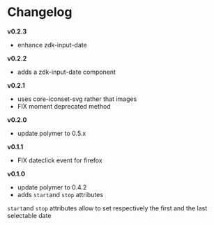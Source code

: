 
# Changelog

__v0.2.3__

  - enhance zdk-input-date

__v0.2.2__

  - adds a zdk-input-date component

__v0.2.1__

  - uses core-iconset-svg rather that images
  - FIX moment deprecated method

__v0.2.0__

  - update polymer to 0.5.x

__v0.1.1__

  - FIX dateclick event for firefox

__v0.1.0__

  - update polymer to 0.4.2
  - adds `start`and `stop` attributes

`start`and `stop` attributes allow to set respectively the first and the last selectable date
